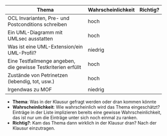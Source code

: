 | Thema                                                         | Wahrscheinlichkeit | Richtig? |
| ------------------------------------------------------------- | ------------------ | -------- |
| OCL Invarianten, Pre- und Postconditions schreiben            | hoch               |          |
| Ein UML-Diagramm mit UMLsec ausstatten                        | hoch               |          |
| Was ist eine UML-Extension/ein UML-Profil?                    | niedrig            |          |
| Eine Testfallmenge angeben, die gewisse Testkriterien erfüllt | hoch               |          |
| Zustände von Petrinetzen (lebendig, tot, usw.)                | hoch               |          |
| Irgendwas zu MOF                                              | niedrig            |          |

* **Thema**: Was in der Klausur gefragt werden oder dran kommen könnte
* **Wahrscheinlichkeit**: Wie wahrscheinlich wird das Thema eingeschätzt? Einträge in der Liste implizieren bereits eine gewisse Wahrscheinlichkeit, das ist nur um die Einträge unter sich noch einmal zu ranken.
* **Richtig?**: Kam das Thema dann wirklich in der Klausur dran? Nach der Klausur einzutragen.

